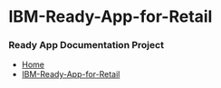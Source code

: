 # IBM-Ready-App-for-Retail

### Ready App Documentation Project
* [Home](http://lexdcy040194.ecloud.edst.ibm.com/)
* [IBM-Ready-App-for-Retail](http://lexdcy040194.ecloud.edst.ibm.com/summit_1_1_0/home)
